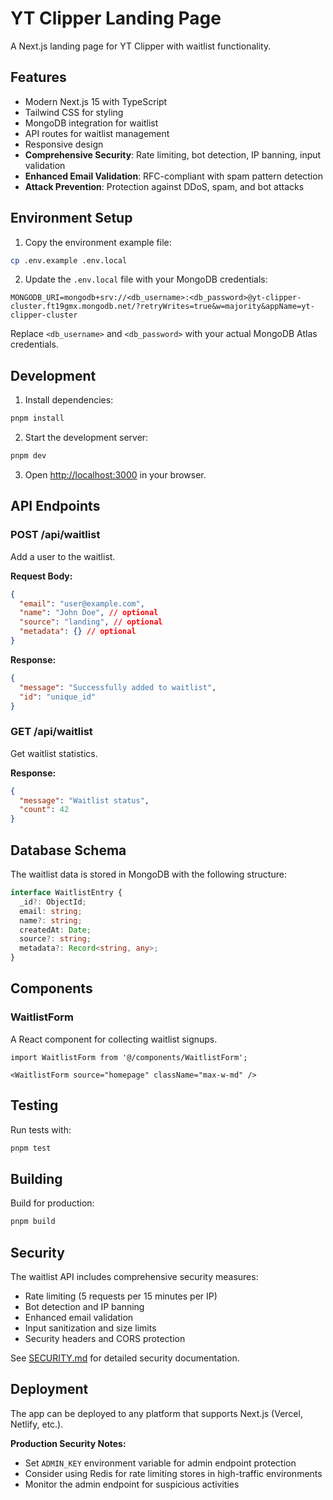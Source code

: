# YT Clipper Landing Page

A Next.js landing page for YT Clipper with waitlist functionality.

## Features

- Modern Next.js 15 with TypeScript
- Tailwind CSS for styling
- MongoDB integration for waitlist
- API routes for waitlist management
- Responsive design
- **Comprehensive Security**: Rate limiting, bot detection, IP banning, input validation
- **Enhanced Email Validation**: RFC-compliant with spam pattern detection
- **Attack Prevention**: Protection against DDoS, spam, and bot attacks

## Environment Setup

1. Copy the environment example file:
```bash
cp .env.example .env.local
```

2. Update the `.env.local` file with your MongoDB credentials:
```env
MONGODB_URI=mongodb+srv://<db_username>:<db_password>@yt-clipper-cluster.ft19gmx.mongodb.net/?retryWrites=true&w=majority&appName=yt-clipper-cluster
```

Replace `<db_username>` and `<db_password>` with your actual MongoDB Atlas credentials.

## Development

1. Install dependencies:
```bash
pnpm install
```

2. Start the development server:
```bash
pnpm dev
```

3. Open [http://localhost:3000](http://localhost:3000) in your browser.

## API Endpoints

### POST /api/waitlist
Add a user to the waitlist.

**Request Body:**
```json
{
  "email": "user@example.com",
  "name": "John Doe", // optional
  "source": "landing", // optional
  "metadata": {} // optional
}
```

**Response:**
```json
{
  "message": "Successfully added to waitlist",
  "id": "unique_id"
}
```

### GET /api/waitlist
Get waitlist statistics.

**Response:**
```json
{
  "message": "Waitlist status",
  "count": 42
}
```

## Database Schema

The waitlist data is stored in MongoDB with the following structure:

```typescript
interface WaitlistEntry {
  _id?: ObjectId;
  email: string;
  name?: string;
  createdAt: Date;
  source?: string;
  metadata?: Record<string, any>;
}
```

## Components

### WaitlistForm
A React component for collecting waitlist signups.

```tsx
import WaitlistForm from '@/components/WaitlistForm';

<WaitlistForm source="homepage" className="max-w-md" />
```

## Testing

Run tests with:
```bash
pnpm test
```

## Building

Build for production:
```bash
pnpm build
```

## Security

The waitlist API includes comprehensive security measures:
- Rate limiting (5 requests per 15 minutes per IP)
- Bot detection and IP banning
- Enhanced email validation
- Input sanitization and size limits
- Security headers and CORS protection

See [SECURITY.md](./SECURITY.md) for detailed security documentation.

## Deployment

The app can be deployed to any platform that supports Next.js (Vercel, Netlify, etc.).

**Production Security Notes:**
- Set `ADMIN_KEY` environment variable for admin endpoint protection
- Consider using Redis for rate limiting stores in high-traffic environments
- Monitor the admin endpoint for suspicious activities
